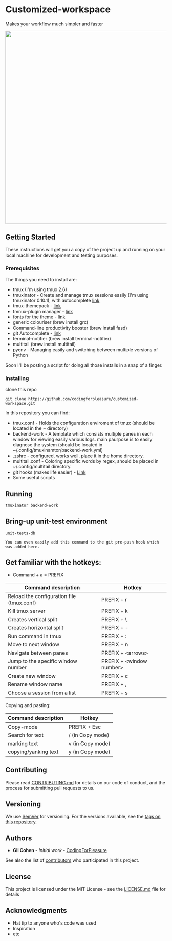 # Customized-workspace

Makes your workflow much simpler and faster

<img src="https://github.com/codingforpleasure/customized-workspace/blob/master/images/demo_tmux.gif" width="2000" height="600" />

## Getting Started

These instructions will get you a copy of the project up and running on your local machine for development and testing purposes.

### Prerequisites

The things you need to install are:


- tmux (I'm using tmux 2.6)
- tmuxinator - Create and manage tmux sessions easily (I'm using tmuxinator 0.10.1),
               with autocomplete [link](https://github.com/tmuxinator/tmuxinator/blob/master/completion/tmuxinator.zsh)
- tmux-themepack - [link](https://github.com/jimeh/tmux-themepack)
- tmnux-plugin manager - [link](https://github.com/tmux-plugins/tpm)
- fonts for the theme - [link](https://github.com/powerline/fonts)
- generic colouriser (brew install grc)
- Command-line productivity booster (brew install fasd)
- git Autocomplete - [link](https://raw.githubusercontent.com/git/git/master/contrib/completion/git-completion.zsh)
- terminal-notifier (brew install terminal-notifier)
- multitail (brew install multitail)
- pyenv - Managing easily and switching between multiple versions of Python


Soon I'll be posting a script for doing all those installs in a snap of a finger.

### Installing

clone this repo
```
git clone https://github.com/codingforpleasure/customized-workspace.git
```

In this repository you can find:
 - tmux.conf - Holds the configuration enviroment of tmux (should be located in the ~ directory)
 - backend-work - A template which consists multiple panes in each window for viewing easily various logs. main paurpose is to 
                  easily diagnose the system (should be located in ~/.config/tmuxinamtor/backend-work.yml)
 - .zshrc - configured, works well. place it in the home directory.
 - multitail.conf - Coloring specific words by regex, should be placed in ~/.config/multitail directory.
 - git hooks (makes life easier) -  [Link](https://github.com/codingforpleasure/customized-workspace/tree/master/.my_git_hooks)
 - Some useful scripts

## Running
```
tmuxinator backend-work
```
## Bring-up unit-test environment
```
unit-tests-db
```
`You can even easily add this command to the git pre-push hook which was added here.`

## Get familiar with the hotkeys:

- Command + a = PREFIX

Command description | Hotkey
------------ | -------------
Reload the configuration file (tmux.conf) | PREFIX + r
Kill tmux server | PREFIX + k
Creates vertical split | PREFIX + \
Creates horizontal split | PREFIX + -
Run command in tmux | PREFIX + \:
Move to next window | PREFIX + n
Navigate between panes | PREFIX + \<arrows\> 
Jump to the specific window number | PREFIX + \<window number\>
Create new window | PREFIX + c
Rename window name | PREFIX + , 
Choose a session from a list | PREFIX + s

Copying and pasting:

Command description | Hotkey
------------ | -------------
Copy-mode | PREFIX + Esc
Search for text | / (in Copy mode)
marking text | v (in Copy mode)
copying/yanking text | y (in Copy mode)

## Contributing

Please read [CONTRIBUTING.md](https://gist.github.com/PurpleBooth/b24679402957c63ec426) for details on our code of conduct, and the process for submitting pull requests to us.

## Versioning

We use [SemVer](http://semver.org/) for versioning. For the versions available, see the [tags on this repository](https://github.com/your/project/tags). 

## Authors

* **Gil Cohen** - *Initial work* - [CodingForPleasure](https://github.com/CodingForpleasure)

See also the list of [contributors](https://github.com/your/project/contributors) who participated in this project.

## License

This project is licensed under the MIT License - see the [LICENSE.md](LICENSE.md) file for details

## Acknowledgments

* Hat tip to anyone who's code was used
* Inspiration
* etc

